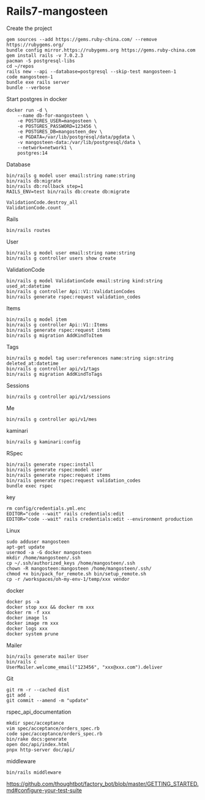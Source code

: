 # Rails7-mangosteen

Create the project
```
gem sources --add https://gems.ruby-china.com/ --remove https://rubygems.org/
bundle config mirror.https://rubygems.org https://gems.ruby-china.com
gem install rails -v 7.0.2.3
pacman -S postgresql-libs
cd ~/repos
rails new --api --database=postgresql --skip-test mangosteen-1
code mangosteen-1
bundle exe rails server
bundle --verbose
```

Start postgres in docker
```
docker run -d \
    --name db-for-mangosteen \
    -e POSTGRES_USER=mangosteen \
    -e POSTGRES_PASSWORD=123456 \
    -e POSTGRES_DB=mangosteen_dev \
    -e PGDATA=/var/lib/postgresql/data/pgdata \
    -v mangosteen-data:/var/lib/postgresql/data \
    --network=network1 \
    postgres:14
```

Database
```
bin/rails g model user email:string name:string
bin/rails db:migrate
bin/rails db:rollback step=1
RAILS_ENV=test bin/rails db:create db:migrate

ValidationCode.destroy_all
ValidationCode.count
```

Rails
```
bin/rails routes
```

User
```
bin/rails g model user email:string name:string
bin/rails g controller users show create
```

ValidationCode
```
bin/rails g model ValidationCode email:string kind:string used_at:datetime
bin/rails g controller Api::V1::ValidationCodes
bin/rails generate rspec:request validation_codes
```

Items
```
bin/rails g model item
bin/rails g controller Api::V1::Items
bin/rails generate rspec:request items
bin/rails g migration AddKindToItem
```

Tags
```
bin/rails g model tag user:references name:string sign:string deleted_at:datetime
bin/rails g controller api/v1/tags
bin/rails g migration AddKindToTags
```

Sessions
```
bin/rails g controller api/v1/sessions
```

Me
```
bin/rails g controller api/v1/mes
```

kaminari
```
bin/rails g kaminari:config
```

RSpec
```
bin/rails generate rspec:install
bin/rails generate rspec:model user
bin/rails generate rspec:request items
bin/rails generate rspec:request validation_codes
bundle exec rspec
```

key
```
rm config/credentials.yml.enc
EDITOR="code --wait" rails credentials:edit
EDITOR="code --wait" rails credentials:edit --environment production
```

Linux
```
sudo adduser mangosteen
apt-get update
usermod -a -G docker mangosteen
mkdir /home/mangosteen/.ssh
cp ~/.ssh/authorized_keys /home/mangosteen/.ssh
chown -R mangosteen:mangosteen /home/mangosteen/.ssh/
chmod +x bin/pack_for_remote.sh bin/setup_remote.sh
cp -r /workspaces/oh-my-env-1/temp/xxx vendor
```

docker
```
docker ps -a
docker stop xxx && docker rm xxx
docker rm -f xxx
docker image ls
docker image rm xxx
docker logs xxx
docker system prune
```

Mailer
```
bin/rails generate mailer User
bin/rails c
UserMailer.welcome_email("123456", "xxx@xxx.com").deliver
```

Git
```
git rm -r --cached dist
git add .
git commit --amend -m "update"
```

rspec_api_documentation
```
mkdir spec/acceptance
vim spec/acceptance/orders_spec.rb
code spec/acceptance/orders_spec.rb
bin/rake docs:generate
open doc/api/index.html
pnpx http-server doc/api/
```

middleware
```
bin/rails middleware
```

https://github.com/thoughtbot/factory_bot/blob/master/GETTING_STARTED.md#configure-your-test-suite